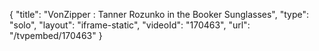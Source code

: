 {
    "title": "VonZipper : Tanner Rozunko in the Booker Sunglasses",
    "type": "solo",
    "layout": "iframe-static",
    "videoId": "170463",
    "url": "\/tvpembed\/170463"
}